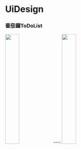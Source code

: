 # UiDesign
### 番茄鐘ToDoList
<img src="https://tw-blackbear.github.io/UiDesign/TOMO-番茄鐘2.jpg" width="30%" height="30%"></img>
---:
<img src="https://tw-blackbear.github.io/UiDesign/TOMO2.jpg" width="30%" height="30%"></img>

